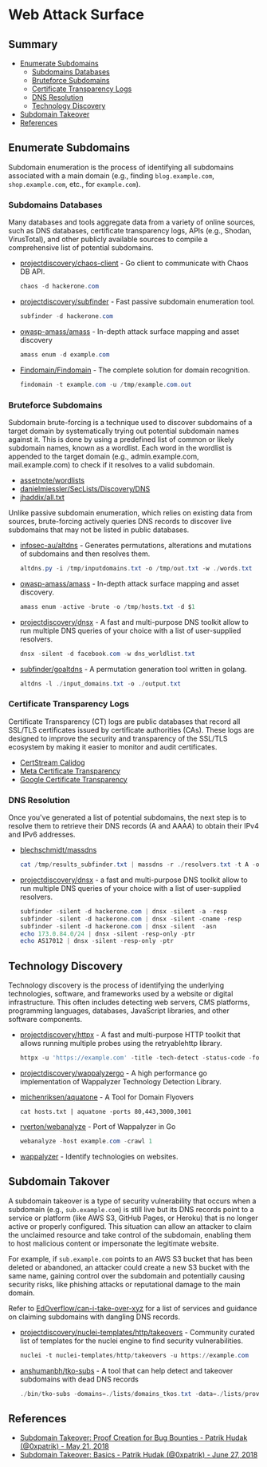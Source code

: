 # Web Attack Surface

## Summary

* [Enumerate Subdomains](#enumerate-subdomains)
    * [Subdomains Databases](#subdomains-databases)
    * [Bruteforce Subdomains](#bruteforce-subdomains)
    * [Certificate Transparency Logs](#certificate-transparency-logs)
    * [DNS Resolution](#dns-resolution)
    * [Technology Discovery](#technology-discovery)
* [Subdomain Takeover](#subdomain-takovers)
* [References](#references)

## Enumerate Subdomains

Subdomain enumeration is the process of identifying all subdomains associated with a main domain (e.g., finding `blog.example.com`, `shop.example.com`, etc., for `example.com`).

### Subdomains Databases

Many databases and tools aggregate data from a variety of online sources, such as DNS databases, certificate transparency logs, APIs (e.g., Shodan, VirusTotal), and other publicly available sources to compile a comprehensive list of potential subdomains.

* [projectdiscovery/chaos-client](https://github.com/projectdiscovery/chaos-client) - Go client to communicate with Chaos DB API.

  ```ps1
  chaos -d hackerone.com
  ```

* [projectdiscovery/subfinder](https://github.com/projectdiscovery/subfinder) - Fast passive subdomain enumeration tool.

  ```ps1
  subfinder -d hackerone.com
  ```

* [owasp-amass/amass](https://github.com/owasp-amass/amass) - In-depth attack surface mapping and asset discovery

  ```ps1
  amass enum -d example.com
  ```

* [Findomain/Findomain](https://github.com/Findomain/Findomain) - The complete solution for domain recognition.

  ```ps1
  findomain -t example.com -u /tmp/example.com.out
  ```

### Bruteforce Subdomains

Subdomain brute-forcing is a technique used to discover subdomains of a target domain by systematically trying out potential subdomain names against it. This is done by using a predefined list of common or likely subdomain names, known as a wordlist. Each word in the wordlist is appended to the target domain (e.g., admin.example.com, mail.example.com) to check if it resolves to a valid subdomain.

* [assetnote/wordlists](https://github.com/assetnote/wordlists)
* [danielmiessler/SecLists/Discovery/DNS](https://github.com/danielmiessler/SecLists/tree/master/Discovery/DNS)
* [jhaddix/all.txt](https://gist.github.com/jhaddix/f64c97d0863a78454e44c2f7119c2a6a)

Unlike passive subdomain enumeration, which relies on existing data from sources, brute-forcing actively queries DNS records to discover live subdomains that may not be listed in public databases.

* [infosec-au/altdns](https://github.com/infosec-au/altdns) - Generates permutations, alterations and mutations of subdomains and then resolves them.

  ```powershell
  altdns.py -i /tmp/inputdomains.txt -o /tmp/out.txt -w ./words.txt
  ```

* [owasp-amass/amass](https://github.com/owasp-amass/amass) - In-depth attack surface mapping and asset discovery.

  ```ps1
  amass enum -active -brute -o /tmp/hosts.txt -d $1
  ```

* [projectdiscovery/dnsx](https://github.com/projectdiscovery/dnsx) - A fast and multi-purpose DNS toolkit allow to run multiple DNS queries of your choice with a list of user-supplied resolvers.

  ```ps1
  dnsx -silent -d facebook.com -w dns_worldlist.txt
  ```

* [subfinder/goaltdns](https://github.com/subfinder/goaltdns) - A permutation generation tool written in golang.

  ```ps1
  altdns -l ./input_domains.txt -o ./output.txt
  ```

### Certificate Transparency Logs

Certificate Transparency (CT) logs are public databases that record all SSL/TLS certificates issued by certificate authorities (CAs). These logs are designed to improve the security and transparency of the SSL/TLS ecosystem by making it easier to monitor and audit certificates.

* [CertStream Calidog](https://certstream.calidog.io/)
* [Meta Certificate Transparency](https://developers.facebook.com/docs/certificate-transparency)
* [Google Certificate Transparency](certificate.transparency.dev)

### DNS Resolution

Once you've generated a list of potential subdomains, the next step is to resolve them to retrieve their DNS records (A and AAAA) to obtain their IPv4 and IPv6 addresses.

* [blechschmidt/massdns](https://github.com/blechschmidt/massdns)

  ```ps1
  cat /tmp/results_subfinder.txt | massdns -r ./resolvers.txt -t A -o S -w /tmp/results_subfinder_resolved.txt
  ```

* [projectdiscovery/dnsx](https://github.com/projectdiscovery/dnsx) - a fast and multi-purpose DNS toolkit allow to run multiple DNS queries of your choice with a list of user-supplied resolvers.

  ```ps1
  subfinder -silent -d hackerone.com | dnsx -silent -a -resp
  subfinder -silent -d hackerone.com | dnsx -silent -cname -resp
  subfinder -silent -d hackerone.com | dnsx -silent  -asn
  echo 173.0.84.0/24 | dnsx -silent -resp-only -ptr
  echo AS17012 | dnsx -silent -resp-only -ptr 
  ```

## Technology Discovery

Technology discovery is the process of identifying the underlying technologies, software, and frameworks used by a website or digital infrastructure. This often includes detecting web servers, CMS platforms, programming languages, databases, JavaScript libraries, and other software components.

* [projectdiscovery/httpx](https://github.com/projectdiscovery/httpx) - A fast and multi-purpose HTTP toolkit that allows running multiple probes using the retryablehttp library.

  ```ps1
  httpx -u 'https://example.com' -title -tech-detect -status-code -follow-redirects
  ```

* [projectdiscovery/wappalyzergo](https://github.com/projectdiscovery/wappalyzergo) - A high performance go implementation of Wappalyzer Technology Detection Library.
* [michenriksen/aquatone](https://github.com/michenriksen/aquatone) - A Tool for Domain Flyovers

  ```
  cat hosts.txt | aquatone -ports 80,443,3000,3001
  ```

* [rverton/webanalyze](https://github.com/rverton/webanalyze) - Port of Wappalyzer in Go

  ```ps1
  webanalyze -host example.com -crawl 1
  ```

* [wappalyzer](https://www.wappalyzer.com/) - Identify technologies on websites.

## Subdomain Takover

A subdomain takeover is a type of security vulnerability that occurs when a subdomain (e.g., `sub.example.com`) is still live but its DNS records point to a service or platform (like AWS S3, GitHub Pages, or Heroku) that is no longer active or properly configured. This situation can allow an attacker to claim the unclaimed resource and take control of the subdomain, enabling them to host malicious content or impersonate the legitimate website.

For example, if `sub.example.com` points to an AWS S3 bucket that has been deleted or abandoned, an attacker could create a new S3 bucket with the same name, gaining control over the subdomain and potentially causing security risks, like phishing attacks or reputational damage to the main domain.

Refer to [EdOverflow/can-i-take-over-xyz](https://github.com/EdOverflow/can-i-take-over-xyz) for a list of services and guidance on claiming subdomains with dangling DNS records.

* [projectdiscovery/nuclei-templates/http/takeovers](https://github.com/projectdiscovery/nuclei-templates/tree/main/http/takeovers) - Community curated list of templates for the nuclei engine to find security vulnerabilities.

    ```powershell
    nuclei -t nuclei-templates/http/takeovers -u https://example.com
    ```

* [anshumanbh/tko-subs](https://github.com/anshumanbh/tko-subs) - A tool that can help detect and takeover subdomains with dead DNS records

    ```powershell
    ./bin/tko-subs -domains=./lists/domains_tkos.txt -data=./lists/providers-data.csv  
    ```

## References

* [Subdomain Takeover: Proof Creation for Bug Bounties - Patrik Hudak (@0xpatrik) - May 21, 2018](https://0xpatrik.com/takeover-proofs/)
* [Subdomain Takeover: Basics - Patrik Hudak (@0xpatrik) - June 27, 2018](https://0xpatrik.com/subdomain-takeover-basics/)
